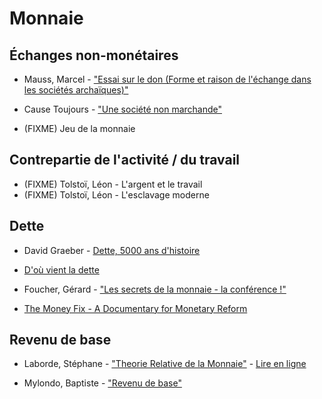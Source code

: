 
# Monnaie 

## Échanges non-monétaires

- <i class="fa fa-book"></i> 
  Mauss, Marcel -
  ["Essai sur le don (Forme et raison de l'échange dans les sociétés archaïques)"](
  https://www.goodreads.com/book/show/24225683-essai-sur-le-don)
- <i class="fa fa-film"></i> 
  Cause Toujours -
  ["Une société non marchande"](https://www.youtube.com/watch?v=aeH5YxC5b8Ev)
  
- <i class="fa fa-map"></i> 
  (FIXME) Jeu de la monnaie

## Contrepartie de l'activité / du travail

- <i class="fa fa-book"></i> 
  (FIXME) Tolstoï, Léon - L'argent et le travail
- <i class="fa fa-book"></i> 
  (FIXME) Tolstoï, Léon - L'esclavage moderne

## Dette

- <i class="fa fa-book"></i> 
  David Graeber -
  [Dette, 5000 ans d'histoire](  
  https://www.goodreads.com/book/show/18722464-dette-5000-ans-d-histoire)
  
- <i class="fa fa-film"></i> 
  [D'où vient la dette](https://www.youtube.com/watch?v=CnNNYIgEfbw)
- <i class="fa fa-film"></i> 
  Foucher, Gérard - 
  ["Les secrets de la monnaie - la conférence !"](
  https://www.youtube.com/watch?v=R-Bg_B9OhPU)
- <i class="fa fa-film"></i> 
  [The Money Fix - A Documentary for Monetary Reform](
  https://www.youtube.com/watch?v=TwmM5Nb6hiE&yt%3Acc=on)

## Revenu de base 

- <i class="fa fa-book"></i> 
  Laborde, Stéphane - 
  ["Theorie Relative de la Monnaie"](https://www.goodreads.com/book/show/33849530-th-orie-relative-de-la-monnaie) - 
  [Lire en ligne](http://trm.creationmonetaire.info/)

- <i class="fa fa-film"></i> 
  Mylondo, Baptiste - 
  ["Revenu de base"](https://www.youtube.com/watch?v=DSDMLP8ifS0)

